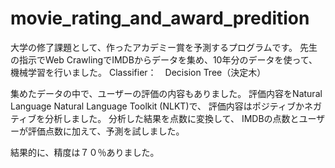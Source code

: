 # movie_rating_and_award_predition


大学の修了課題として、作ったアカデミー賞を予測するプログラムです。
先生の指示でWeb CrawlingでIMDBからデータを集め、10年分のデータを使って、機械学習を行いました。
Classifier：　Decision Tree（決定木）

集めたデータの中で、ユーザーの評価の内容もありました。
評価内容をNatural Language Natural Language Toolkit (NLKT)で、
評価内容はポジティブかネガティブを分析しました。
分析した結果を点数に変換して、
IMDBの点数とユーザーが評価点数に加えて、予測を試しました。

結果的に、精度は７０％ありました。
